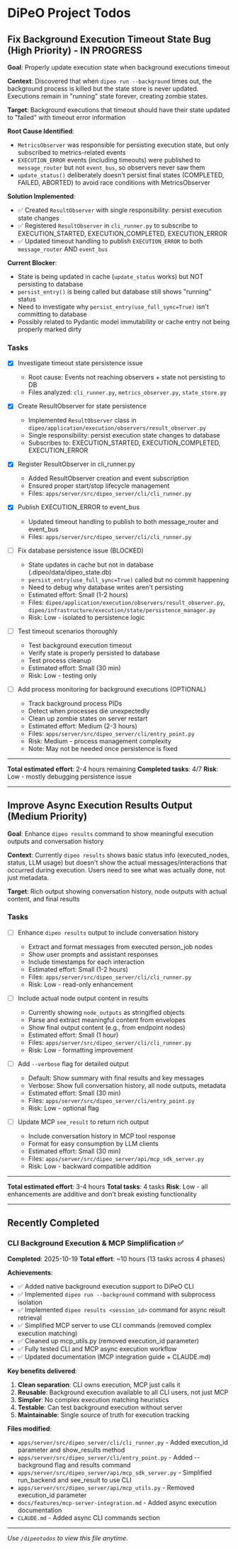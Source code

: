 # DiPeO Project Todos

## Fix Background Execution Timeout State Bug (High Priority) - IN PROGRESS

**Goal**: Properly update execution state when background executions timeout

**Context**: Discovered that when `dipeo run --background` times out, the background process is killed but the state store is never updated. Executions remain in "running" state forever, creating zombie states.

**Target**: Background executions that timeout should have their state updated to "failed" with timeout error information

**Root Cause Identified**:
- `MetricsObserver` was responsible for persisting execution state, but only subscribed to metrics-related events
- `EXECUTION_ERROR` events (including timeouts) were published to `message_router` but not `event_bus`, so observers never saw them
- `update_status()` deliberately doesn't persist final states (COMPLETED, FAILED, ABORTED) to avoid race conditions with MetricsObserver

**Solution Implemented**:
- ✅ Created `ResultObserver` with single responsibility: persist execution state changes
- ✅ Registered `ResultObserver` in `cli_runner.py` to subscribe to EXECUTION_STARTED, EXECUTION_COMPLETED, EXECUTION_ERROR
- ✅ Updated timeout handling to publish `EXECUTION_ERROR` to both `message_router` AND `event_bus`

**Current Blocker**:
- State is being updated in cache (`update_status` works) but NOT persisting to database
- `persist_entry()` is being called but database still shows "running" status
- Need to investigate why `persist_entry(use_full_sync=True)` isn't committing to database
- Possibly related to Pydantic model immutability or cache entry not being properly marked dirty

### Tasks

- [x] Investigate timeout state persistence issue
  - Root cause: Events not reaching observers + state not persisting to DB
  - Files analyzed: `cli_runner.py`, `metrics_observer.py`, `state_store.py`

- [x] Create ResultObserver for state persistence
  - Implemented `ResultObserver` class in `dipeo/application/execution/observers/result_observer.py`
  - Single responsibility: persist execution state changes to database
  - Subscribes to: EXECUTION_STARTED, EXECUTION_COMPLETED, EXECUTION_ERROR

- [x] Register ResultObserver in cli_runner.py
  - Added ResultObserver creation and event subscription
  - Ensured proper start/stop lifecycle management
  - Files: `apps/server/src/dipeo_server/cli/cli_runner.py`

- [x] Publish EXECUTION_ERROR to event_bus
  - Updated timeout handling to publish to both message_router and event_bus
  - Files: `apps/server/src/dipeo_server/cli/cli_runner.py`

- [ ] Fix database persistence issue (BLOCKED)
  - State updates in cache but not in database (.dipeo/data/dipeo_state.db)
  - `persist_entry(use_full_sync=True)` called but no commit happening
  - Need to debug why database writes aren't persisting
  - Estimated effort: Small (1-2 hours)
  - Files: `dipeo/application/execution/observers/result_observer.py`, `dipeo/infrastructure/execution/state/persistence_manager.py`
  - Risk: Low - isolated to persistence logic

- [ ] Test timeout scenarios thoroughly
  - Test background execution timeout
  - Verify state is properly persisted to database
  - Test process cleanup
  - Estimated effort: Small (30 min)
  - Risk: Low - testing only

- [ ] Add process monitoring for background executions (OPTIONAL)
  - Track background process PIDs
  - Detect when processes die unexpectedly
  - Clean up zombie states on server restart
  - Estimated effort: Medium (2-3 hours)
  - Files: `apps/server/src/dipeo_server/cli/entry_point.py`
  - Risk: Medium - process management complexity
  - Note: May not be needed once persistence is fixed

---

**Total estimated effort**: 2-4 hours remaining
**Completed tasks**: 4/7
**Risk**: Low - mostly debugging persistence issue

---

## Improve Async Execution Results Output (Medium Priority)

**Goal**: Enhance `dipeo results` command to show meaningful execution outputs and conversation history

**Context**: Currently `dipeo results` shows basic status info (executed_nodes, status, LLM usage) but doesn't show the actual messages/interactions that occurred during execution. Users need to see what was actually done, not just metadata.

**Target**: Rich output showing conversation history, node outputs with actual content, and final results

### Tasks

- [ ] Enhance `dipeo results` output to include conversation history
  - Extract and format messages from executed person_job nodes
  - Show user prompts and assistant responses
  - Include timestamps for each interaction
  - Estimated effort: Small (1-2 hours)
  - Files: `apps/server/src/dipeo_server/cli/cli_runner.py`
  - Risk: Low - read-only enhancement

- [ ] Include actual node output content in results
  - Currently showing `node_outputs` as stringified objects
  - Parse and extract meaningful content from envelopes
  - Show final output content (e.g., from endpoint nodes)
  - Estimated effort: Small (1 hour)
  - Files: `apps/server/src/dipeo_server/cli/cli_runner.py`
  - Risk: Low - formatting improvement

- [ ] Add `--verbose` flag for detailed output
  - Default: Show summary with final results and key messages
  - Verbose: Show full conversation history, all node outputs, metadata
  - Estimated effort: Small (30 min)
  - Files: `apps/server/src/dipeo_server/cli/entry_point.py`
  - Risk: Low - optional flag

- [ ] Update MCP `see_result` to return rich output
  - Include conversation history in MCP tool response
  - Format for easy consumption by LLM clients
  - Estimated effort: Small (30 min)
  - Files: `apps/server/src/dipeo_server/api/mcp_sdk_server.py`
  - Risk: Low - backward compatible addition

---

**Total estimated effort**: 3-4 hours
**Total tasks**: 4 tasks
**Risk**: Low - all enhancements are additive and don't break existing functionality

---

## Recently Completed

### CLI Background Execution & MCP Simplification ✅
**Completed**: 2025-10-19
**Total effort**: ~10 hours (13 tasks across 4 phases)

**Achievements**:
- ✅ Added native background execution support to DiPeO CLI
- ✅ Implemented `dipeo run --background` command with subprocess isolation
- ✅ Implemented `dipeo results <session_id>` command for async result retrieval
- ✅ Simplified MCP server to use CLI commands (removed complex execution matching)
- ✅ Cleaned up mcp_utils.py (removed execution_id parameter)
- ✅ Fully tested CLI and MCP async execution workflow
- ✅ Updated documentation (MCP integration guide + CLAUDE.md)

**Key benefits delivered**:
1. **Clean separation**: CLI owns execution, MCP just calls it
2. **Reusable**: Background execution available to all CLI users, not just MCP
3. **Simpler**: No complex execution matching heuristics
4. **Testable**: Can test background execution without server
5. **Maintainable**: Single source of truth for execution tracking

**Files modified**:
- `apps/server/src/dipeo_server/cli/cli_runner.py` - Added execution_id parameter and show_results method
- `apps/server/src/dipeo_server/cli/entry_point.py` - Added --background flag and results command
- `apps/server/src/dipeo_server/api/mcp_sdk_server.py` - Simplified run_backend and see_result to use CLI
- `apps/server/src/dipeo_server/api/mcp_utils.py` - Removed execution_id parameter
- `docs/features/mcp-server-integration.md` - Added async execution documentation
- `CLAUDE.md` - Added async CLI commands section

---

_Use `/dipeotodos` to view this file anytime._
